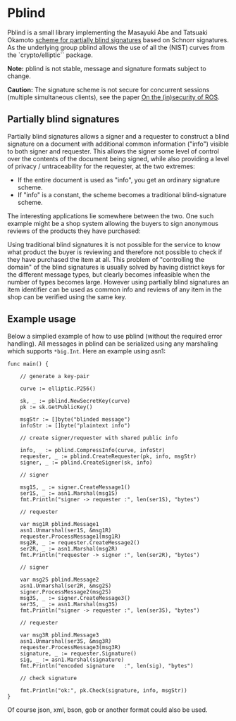 # Pblind

Pblind is a small library implementing the Masayuki Abe and Tatsuaki Okamoto [scheme for partially blind signatures](https://www.iacr.org/archive/crypto2000/18800272/18800272.pdf) based on Schnorr signatures. As the underlying group pblind allows the use of all the (NIST) curves from the `crypto/elliptic`` package.

**Note:** pblind is not stable, message and signature formats subject to change.

**Caution:** The signature scheme is not secure for concurrent sessions (multiple simultaneous clients), see the paper [On the (in)security of ROS](https://eprint.iacr.org/2020/945.pdf).

## Partially blind signatures

Partially blind signatures allows a signer and a requester to construct a blind signature on a document
with additional common information ("info") visible to both signer and requester.
This allows the signer some level of control over the contents of the document being signed,
while also providing a level of privacy / untraceability for the requester, at the two extremes:

- If the entire document is used as "info", you get an ordinary signature scheme.
- If "info" is a constant, the scheme becomes a traditional blind-signature scheme.

The interesting applications lie somewhere between the two. One such example might be a shop system allowing the buyers to sign anonymous reviews of the products they have purchased:

Using traditional blind signatures it is not possible for the service to know what product the
buyer is reviewing and therefore not possible to check if they have purchased the item at all.
This problem of "controlling the domain" of the blind signatures is usually solved by having district keys for the different message types, but clearly becomes infeasible when the number of types becomes large.
However using partially blind signatures an item identifier can be used as common info
and reviews of any item in the shop can be verified using the same key.

## Example usage

Below a simplied example of how to use pblind (without the required error handling).
All messages in pblind can be serialized using any marshaling which supports `*big.Int`.
Here an example using asn1:

```golang
func main() {

	// generate a key-pair

	curve := elliptic.P256()

	sk, _ := pblind.NewSecretKey(curve)
	pk := sk.GetPublicKey()

	msgStr := []byte("blinded message")
	infoStr := []byte("plaintext info")

	// create signer/requester with shared public info

	info, _ := pblind.CompressInfo(curve, infoStr)
	requester, _ := pblind.CreateRequester(pk, info, msgStr)
	signer, _ := pblind.CreateSigner(sk, info)

	// signer

	msg1S, _ := signer.CreateMessage1()
	ser1S, _ := asn1.Marshal(msg1S)
	fmt.Println("signer -> requester :", len(ser1S), "bytes")

	// requester

	var msg1R pblind.Message1
	asn1.Unmarshal(ser1S, &msg1R)
	requester.ProcessMessage1(msg1R)
	msg2R, _ := requester.CreateMessage2()
	ser2R, _ := asn1.Marshal(msg2R)
	fmt.Println("requester -> signer :", len(ser2R), "bytes")

	// signer

	var msg2S pblind.Message2
	asn1.Unmarshal(ser2R, &msg2S)
	signer.ProcessMessage2(msg2S)
	msg3S, _ := signer.CreateMessage3()
	ser3S, _ := asn1.Marshal(msg3S)
	fmt.Println("signer -> requester :", len(ser3S), "bytes")

	// requester

	var msg3R pblind.Message3
	asn1.Unmarshal(ser3S, &msg3R)
	requester.ProcessMessage3(msg3R)
	signature, _ := requester.Signature()
	sig, _ := asn1.Marshal(signature)
	fmt.Println("encoded signature   :", len(sig), "bytes")

	// check signature

	fmt.Println("ok:", pk.Check(signature, info, msgStr))
}
```

Of course json, xml, bson, gob or another format could also be used.
